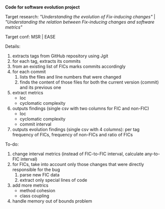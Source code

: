 **Code for software evolution project**

Target research:
*"Understanding the evolution of Fix-inducing changes"* | *"Understanding the relation between Fix-inducing changes and software metrics"*

Target conf:
MSR | EASE

Details:
1. extracts tags from GitHub repository using Jgit
2. for each tag, extracts its commits
3. from an existing list of FICs marks commits accordingly
4. for each commit
    1. lists the files and line numbers that were changed
    2. finds the content of those files for both the current version (commit) and its previous one
5. extract metrics
    + loc
    + cyclomatic complexity
6. outputs findings (single csv with two columns for FIC and non-FIC)
    + loc
    + cyclomatic complexity
    + commit interval
7. outputs evolution findings (single csv with 4 columns): per tag frequency of FICs, frequency of non-FICs and ratio of FICs

To-do:
1. change interval metrics (instead of FIC-to-FIC interval, calculate any-to-FIC interval)
2. for FICs, take into account only those changes that were directly responsible for the bug
    1. parse new FIC data
    2. extract only special lines of code
3. add more metrics
    + method cohesion
    + class coupling
4. handle memory out of bounds problem